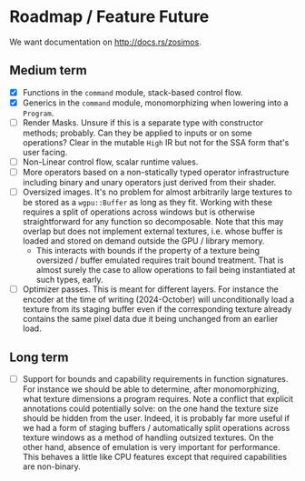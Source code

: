 # Roadmap / Feature Future

We want documentation on <http://docs.rs/zosimos>.

## Medium term

- [x] Functions in the `command` module, stack-based control flow.
- [x] Generics in the `command` module, monomorphizing when lowering into a
  `Program`.
- [ ] Render Masks. Unsure if this is a separate type with constructor methods;
  probably. Can they be applied to inputs or on some operations? Clear in the
  mutable `High` IR but not for the SSA form that's user facing.
- [ ] Non-Linear control flow, scalar runtime values.
- [ ] More operators based on a non-statically typed operator infrastructure
  including binary and unary operators just derived from their shader.
- [ ] Oversized images. It's no problem for almost arbitrarily large textures
  to be stored as a `wgpu::Buffer` as long as they fit. Working with these
  requires a split of operations across windows but is otherwise
  straightforward for any function so decomposable. Note that this may overlap
  but does not implement external textures, i.e. whose buffer is loaded and
  stored on demand outside the GPU / library memory.
  - This interacts with bounds if the property of a texture being oversized /
    buffer emulated requires trait bound treatment. That is almost surely the
    case to allow operations to fail being instantiated at such types, early.
- [ ] Optimizer passes. This is meant for different layers. For instance the
  encoder at the time of writing (2024-October) will unconditionally load a
  texture from its staging buffer even if the corresponding texture already
  contains the same pixel data due it being unchanged from an earlier load.

## Long term

- [ ] Support for bounds and capability requirements in function signatures.
  For instance we should be able to determine, after monomorphizing, what
  texture dimensions a program requires. Note a conflict that explicit
  annotations could potentially solve: on the one hand the texture size should
  be hidden from the user. Indeed, it is probably far more useful if we had a
  form of staging buffers / automatically split operations across texture
  windows as a method of handling outsized textures. On the other hand, absence
  of emulation is very important for performance. This behaves a little like
  CPU features except that required capabilities are non-binary.
